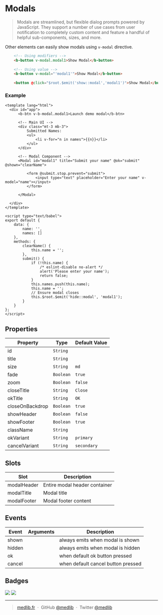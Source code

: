 # Modals

>  Modals are streamlined, but flexible dialog prompts powered by JavaScript.
  They support a number of use cases from user notification to completely custom content and feature
  a handful of helpful sub-components, sizes, and more.

Other elements can easily show modals using `v-modal` directive.

```html
    <!-- Using modifiers --> 
    <b-button v-modal.modal1>Show Modal</b-button>
    
    <!-- Using value --> 
    <b-button v-modal="'modal1'">Show Modal</b-button>
    
    <button @click="$root.$emit('show::modal','modal1')">Show Modal</button>
```

### Example ###
```vue
<template lang="html">
  <div id="app">
      <b-btn v-b-modal.modal1>Launch demo modal</b-btn>
  
      <!-- Main UI -->
      <div class="mt-3 mb-3">
          Submitted Names:
          <ul>
              <li v-for="n in names">{{n}}</li>
          </ul>
      </div>
  
      <!-- Modal Component -->
      <Modal id="modal1" title="Submit your name" @ok="submit" @shown="clearName">
  
          <form @submit.stop.prevent="submit">
              <input type="text" placeholder="Enter your name" v-model="name"></input>
          </form>
  
      </Modal>
  
  </div>
</template>

<script type="text/babel">
export default {
    data: {
        name: '',
        names: []
    },
    methods: {
        clearName() {
            this.name = '';
        },
        submit() {
            if (!this.name) {
                /* eslint-disable no-alert */
                alert('Please enter your name');
                return false;
            }
            this.names.push(this.name);
            this.name = '';
            // Ensure modal closes
            this.$root.$emit('hide::modal', 'modal1');
        }
    }
};
</script>
```

## Properties
Property        | Type          | Default Value
--------------- | ------------- | ------------
id              | `String`      | 
title           | `String`      | 
size            | `String`      | `md`
fade            | `Boolean`     | `true`
zoom            | `Boolean`     | `false`
closeTitle      | `String`      | `Close`
okTitle         | `String`      | `OK`
closeOnBackdrop | `Boolean`     | `true`
showHeader      | `Boolean`     | `false`
showFooter      | `Boolean`     | `true`
className       | `String`      |
okVariant       | `String`      | `primary`
cancelVariant   | `String`      | `secondary`

## Slots
Slot            | Description
--------------- | -------------
modalHeader     | Entire modal header container
modalTitle      | Modal title
modalFooter     | Modal footer content

## Events
Event           | Arguments     | Description
--------------- | ------------- | ------------
shown           |               | always emits when modal is shown
hidden          |               | always emits when modal is hidden
ok              |               | when default ok button pressed
cancel          |               | when default cancel button pressed

## Badges

![](https://img.shields.io/badge/license-MIT-blue.svg)
![](https://img.shields.io/badge/status-stable-green.svg)

---

> [medlib.fr](https://medlib.fr) &nbsp;&middot;&nbsp;
> GitHub [@medlib](https://github.com/medlib-v2) &nbsp;&middot;&nbsp;
> Twitter [@medlib](https://twitter.com/medlib)